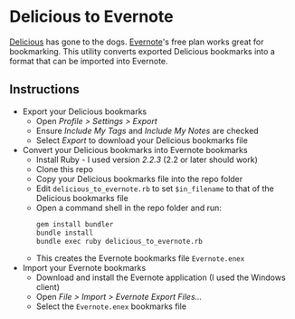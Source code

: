# Delicious to Evernote
[Delicious](http://del.icio.us/) has gone to the dogs. [Evernote](http://evernote.com)'s free plan works great for bookmarking. This utility converts exported Delicious bookmarks into a format that can be imported into Evernote.

## Instructions
* Export your Delicious bookmarks
  * Open *Profile > Settings > Export*
  * Ensure *Include My Tags* and *Include My Notes* are checked
  * Select *Export* to download your Delicious bookmarks file
* Convert your Delicious bookmarks into Evernote bookmarks
  * Install Ruby - I used version *2.2.3* (2.2 or later should work)
  * Clone this repo
  * Copy your Delicious bookmarks file into the repo folder
  * Edit `delicious_to_evernote.rb` to set `$in_filename` to that of the Delicious bookmarks file
  * Open a command shell in the repo folder and run:
    ```sh
    gem install bundler
    bundle install
    bundle exec ruby delicious_to_evernote.rb
	```
  * This creates the Evernote bookmarks file `Evernote.enex`
* Import your Evernote bookmarks
  * Download and install the Evernote application (I used the Windows client)
  * Open *File > Import > Evernote Export Files...*
  * Select the `Evernote.enex` bookmarks file
